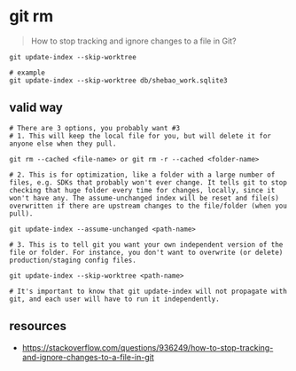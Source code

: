 # git rm
> How to stop tracking and ignore changes to a file in Git?

```shell
git update-index --skip-worktree

# example
git update-index --skip-worktree db/shebao_work.sqlite3
```

## valid way
```shell
# There are 3 options, you probably want #3
# 1. This will keep the local file for you, but will delete it for anyone else when they pull.

git rm --cached <file-name> or git rm -r --cached <folder-name>

# 2. This is for optimization, like a folder with a large number of files, e.g. SDKs that probably won't ever change. It tells git to stop checking that huge folder every time for changes, locally, since it won't have any. The assume-unchanged index will be reset and file(s) overwritten if there are upstream changes to the file/folder (when you pull).

git update-index --assume-unchanged <path-name>

# 3. This is to tell git you want your own independent version of the file or folder. For instance, you don't want to overwrite (or delete) production/staging config files.

git update-index --skip-worktree <path-name>

# It's important to know that git update-index will not propagate with git, and each user will have to run it independently.
```

## resources
- https://stackoverflow.com/questions/936249/how-to-stop-tracking-and-ignore-changes-to-a-file-in-git
